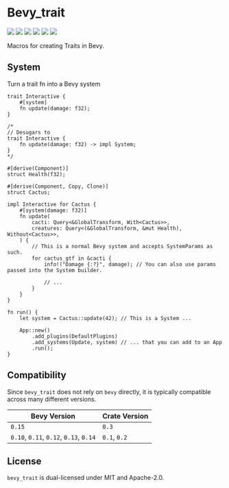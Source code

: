 # Bevy_trait

[![][img_bevy]][bevy] [![][img_version]][crates] [![][img_doc]][doc] [![][img_license]][license] [![][img_tracking]][tracking] [![][img_downloads]][crates]

Macros for creating Traits in Bevy.

## System

Turn a trait fn into a Bevy system

```ignore
trait Interactive {
    #[system]
    fn update(damage: f32);
}

/*
// Desugars to
trait Interactive {
    fn update(damage: f32) -> impl System;
}
*/

#[derive(Component)]
struct Health(f32);

#[derive(Component, Copy, Clone)]
struct Cactus;

impl Interactive for Cactus {
    #[system(damage: f32)]
    fn update(
        cacti: Query<&GlobalTransform, With<Cactus>>,
        creatures: Query<(&GlobalTransform, &mut Health), Without<Cactus>>,
    ) {
        // This is a normal Bevy system and accepts SystemParams as such.
        for cactus_gtf in &cacti {
            info!("Damage {:?}", damage); // You can also use params passed into the System builder.

            // ...
        }
    }
}
 
fn run() {
    let system = Cactus::update(42); // This is a System ...
 
    App::new()
        .add_plugins(DefaultPlugins)
        .add_systems(Update, system) // ... that you can add to an App
        .run();
}
```

## Compatibility

Since `bevy_trait` does not rely on `bevy` directly, it is typically compatible across many different versions.

| Bevy Version                           | Crate Version |
| -------------------------------------- | ------------- |
| `0.15`                                 | `0.3`         |
| `0.10`, `0.11`, `0.12`, `0.13`, `0.14` | `0.1`, `0.2`  |

## License

`bevy_trait` is dual-licensed under MIT and Apache-2.0.

[img_bevy]: https://img.shields.io/badge/Bevy-0.15-blue
[img_version]: https://img.shields.io/crates/v/bevy_trait.svg
[img_doc]: https://docs.rs/bevy_trait/badge.svg
[img_license]: https://img.shields.io/badge/license-MIT%2FApache-blue.svg
[img_downloads]: https://img.shields.io/crates/d/bevy_trait.svg
[img_tracking]: https://img.shields.io/badge/Bevy%20tracking-released%20version-lightblue
[bevy]: https://crates.io/crates/bevy/0.15.3
[crates]: https://crates.io/crates/bevy_trait
[doc]: https://docs.rs/bevy_trait/
[license]: https://github.com/hankjordan/bevy_trait#license
[tracking]: https://github.com/bevyengine/bevy/blob/main/docs/plugins_guidelines.md#main-branch-tracking
